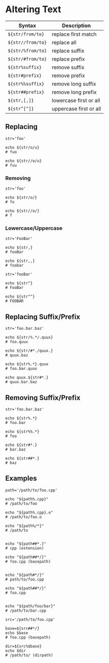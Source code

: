 # Altering Text

| Syntax | Description |
|--|--|
| `${str/from/to}` | replace first match |
| `${str//from/to}` | replace all |
| `${str/%from/to}` | replace suffix |
| `${str/#from/to}` | replace prefix |
| `${str%suffix}` | remove suffix |
| `${str#prefix}` | remove prefix |
| `${str%%suffix}` | remove long suffix |
| `${str##prefix}` | remove long prefix |
| `${str,[,]}` | lowercase first or all |
| `${str^[^]}` | uppercase first or all |

## Replacing

```
str='foo'

echo ${str/o/u}
# fuo

echo ${str//o/u}
# fuu
```

### Removing

```
str='foo'

echo ${str/o/}
# fo

echo ${str//o/}
# f
```

### Lowercase/Uppercase

```
str='FooBar'

echo ${str,}
# fooBar

echo ${str,,}
# foobar
```

```
str='fooBar'

echo ${str^}
# FooBar

echo ${str^^}
# FOOBAR
```

## Replacing Suffix/Prefix

```
str='foo.bar.baz'

echo ${str/%.*/.quux}
# foo.quux

echo ${str/#*./quux.}
# quux.baz

echo ${str%.*}.quux
# foo.bar.quux

echo quux.${str#*.}
# quux.bar.baz
```

## Removing Suffix/Prefix

```
str='foo.bar.baz'

echo ${str%.*}
# foo.bar

echo ${str%%.*}
# foo

echo ${str#*.}
# bar.baz

echo ${str##*.}
# baz
```

## Examples

```
path='/path/to/foo.cpp'

echo "${path%.cpp}"
# /path/to/foo

echo "${path%.cpp}.o"
# /path/to/foo.o

echo "${path%/*}"
# /path/to


echo "${path##*.}"
# cpp (extension)

echo "${path##*/}"
# foo.cpp (basepath)


echo "${path#*/}"
# path/to/foo.cpp

echo "${path##*/}"
# foo.cpp


echo "${path/foo/bar}"
# /path/to/bar.cpp
```

```
src='/path/to/foo.cpp'

base=${src##*/}
echo $base
# foo.cpp (basepath)

dir=${src%$base}
echo $dir
# /path/to/ (dirpath)
```
